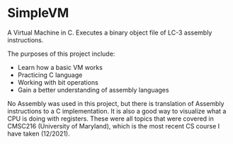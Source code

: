 # SimpleVM
A Virtual Machine in C. Executes a binary object file of LC-3 assembly instructions.

The purposes of this project include:
  - Learn how a basic VM works
  - Practicing C language
  - Working with bit operations
  - Gain a better understanding of assembly languages 

No Assembly was used in this project, but there is translation of Assembly instructions to a C implementation. It is also a good way to visualize what a CPU is doing with registers. These were all topics that were covered in CMSC216 (University of Maryland), which is the most recent CS course I have taken (12/2021).
